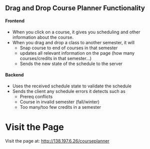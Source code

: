 ## Drag and Drop Course Planner Functionality
#### Frontend
* When you click on a course, it gives you scheduling and other information about the course.
* When you drag and drop a class to another semester, it will
    * Snap course to end of courses in that semester
    * updates all relevant information on the page (how many courses/credits in that semester...)
    * Sends the new state of the schedule to the server
#### Backend
* Uses the received schedule state to validate the schedule
* Sends the client any schedule errors it detects such as
    * Prereq conflicts
    * Course in invalid semester (fall/winter)
    * Too many/too few credits in a semester

# Visit the Page
Visit the page at: http://138.197.6.26/courseplanner
